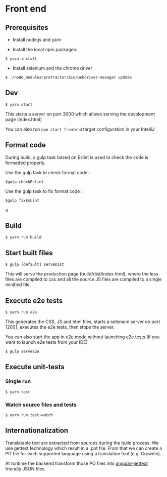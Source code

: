 # Front end
## Prerequisites

- Install node.js and yarn

- Install the local npm packages:

```shell
$ yarn install
```

- Install selenium and the chrome driver

```shell
$ ./node_modules/protractor/bin/webdriver-manager update
```

## Dev

```shell
$ yarn start
```
This starts a server on port 3000 which allows serving the development page (index.html)

You can also run `npm start frontend` target configuration in your IntelliJ

## Format code

During build, a gulp task based on Eslint is used to check the code is formatted properly.

Use the gulp task to check format code :

```shell
$gulp checkEslint
```

Use the gulp task to fix format code :

```shell
$gulp fixEsLint
```
u
## Build

```shell
$ yarn run build
```

## Start built files

```shell
$ gulp [default] serveDist
```

This will serve the production page (build/dist/index.html), where the less files are compiled to css and all the source JS files are compiled to a single
minified file.

## Execute e2e tests

```shell
$ yarn run e2e
```
This generates the CSS, JS and html files, starts a selenium server on port 12001, executes the e2e tests, then
stops the server.

You can also start the app in e2e mode without launching e2e tests (if you want to launch e2e tests from your IDE)
```shell
$ gulp serveE2e
```

## Execute unit-tests

### Single run

```shell
$ yarn test
```

### Watch source files and tests

```shell
$ yarn run test-watch
```

## Internationalization

Translatable text are extracted from sources during the build process. We use gettext technology which result in a .pot file. From that we can create a PO file for each supported language using a translation tool (e.g. Crowdin). 

At runtime the backend transform those PO files into [angular-gettext](https://angular-gettext.rocketeer.be/) friendly JSON files.
